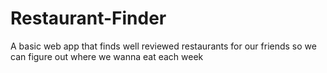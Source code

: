 # Restaurant-Finder
A basic web app that finds well reviewed restaurants for our friends so we can figure out where we wanna eat each week
